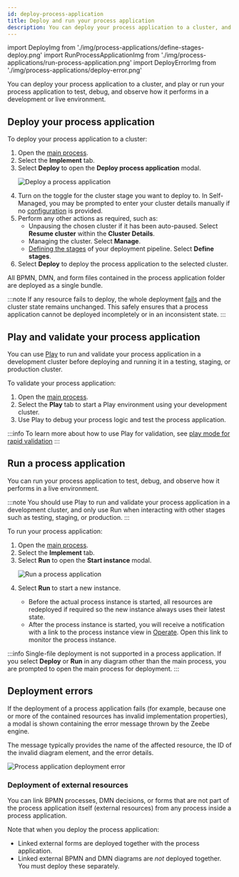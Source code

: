 ```yaml
---
id: deploy-process-application
title: Deploy and run your process application
description: You can deploy your process application to a cluster, and run your process application to test, debug, and observe how it performs in a live environment.
---
```


import DeployImg from './img/process-applications/define-stages-deploy.png'
import RunProcessApplicationImg from './img/process-applications/run-process-application.png'
import DeployErrorImg from './img/process-applications/deploy-error.png'

You can deploy your process application to a cluster, and play or run your process application to test, debug, and observe how it performs in a development or live environment.

## Deploy your process application

To deploy your process application to a cluster:

1. Open the [main process](create-a-process-application.md#main-process).
1. Select the **Implement** tab.
1. Select **Deploy** to open the **Deploy process application** modal.
   <p><img src={DeployImg} alt="Deploy a process application" /></p>
1. Turn on the toggle for the cluster stage you want to deploy to. In Self-Managed, you may be prompted to enter your cluster details manually if no [configuration](/self-managed/modeler/web-modeler/configuration/configuration.md#clusters) is provided.
1. Perform any other actions as required, such as:
   - Unpausing the chosen cluster if it has been auto-paused. Select **Resume cluster** within the **Cluster Details**.
   - Managing the cluster. Select **Manage**.
   - [Defining the stages](process-application-pipeline.md#deployment-pipeline-stages) of your deployment pipeline. Select **Define stages**.
1. Select **Deploy** to deploy the process application to the selected cluster.

All BPMN, DMN, and form files contained in the process application folder are deployed as a single bundle.

:::note
If any resource fails to deploy, the whole deployment [fails](#deployment-errors) and the cluster state remains unchanged. This safely ensures that a process application cannot be deployed incompletely or in an inconsistent state.
:::

## Play and validate your process application

You can use [Play](/components/modeler/web-modeler/play-your-process.md) to run and validate your process application in a development cluster before deploying and running it in a testing, staging, or production cluster.

To validate your process application:

1. Open the [main process](create-a-process-application.md#main-process).
1. Select the **Play** tab to start a Play environment using your development cluster.
1. Use Play to debug your process logic and test the process application.

:::info
To learn more about how to use Play for validation, see [play mode for rapid validation](/components/modeler/web-modeler/play-your-process.md)
:::

## Run a process application

You can run your process application to test, debug, and observe how it performs in a live environment.

:::note
You should use Play to run and validate your process application in a development cluster, and only use Run when interacting with other stages such as testing, staging, or production.
:::

To run your process application:

1. Open the [main process](create-a-process-application.md#main-process).
1. Select the **Implement** tab.
1. Select **Run** to open the **Start instance** modal.
   <p><img src={RunProcessApplicationImg} alt="Run a process application" /></p>
1. Select **Run** to start a new instance.<p><ul><li>Before the actual process instance is started, all resources are redeployed if required so the new instance
   always uses their latest state.</li><li>After the process instance is started, you will receive a notification with a link to the process instance view in
   [Operate](../../operate/operate-introduction.md). Open this link to monitor the process instance.</li></ul></p>

:::info
Single-file deployment is not supported in a process application. If you select **Deploy** or **Run** in any diagram other than the main process, you are prompted to open the main process for deployment.
:::

## Deployment errors

If the deployment of a process application fails (for example, because one or more of the contained resources has invalid implementation properties), a modal is shown containing the error message thrown by the Zeebe engine.

The message typically provides the name of the affected resource, the ID of the invalid diagram element, and the error details.

<p><img src={DeployErrorImg} style={{width: 680}} alt="Process application deployment error" /></p>

### Deployment of external resources

You can link BPMN processes, DMN decisions, or forms that are not part of the process application itself (external
resources) from any process inside a process application.

Note that when you deploy the process application:

- Linked external forms are deployed together with the process application.
- Linked external BPMN and DMN diagrams are _not_ deployed together. You must deploy these separately.
